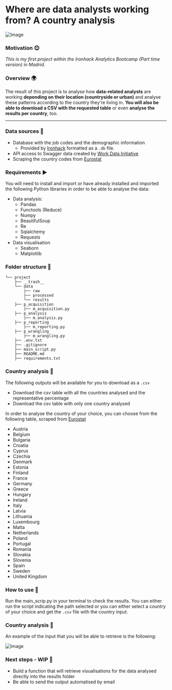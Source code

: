 # Where are data analysts working from? A country analysis
![Image](https://baunsreit.es/wp-content/uploads/2020/07/data_analysts.png)

### Motivation :blush:
*This is my first project within the Ironhack Analytics Bootcamp (Part time version) in Madrid.*

### Overview :earth_africa:
The result of this project is to analyse how **data-related analysts** are working **depending on their location (countryside or urban)** and analyse these patterns according to the country they're living in. **You will also be able to download a CSV with the requested table** or even **analyse the results per country**, too.

---

### Data sources :scroll:
 - Database with the job codes and the demographic information
    - Provided by [Ironhack](http://www.potacho.com/files/ironhack/raw_data_project_m1.db) formatted as a `.db` file.
 - API access to Swagger data created by [Work Data Initiative](http://api.dataatwork.org/v1/jobs/autocomplete?contains=data
)
 - Scraping the country codes from [Eurostat](https://ec.europa.eu/eurostat/statistics-explained/index.php/Glossary:Country_codes)

### Requirements :arrow_forward:

You will need to install and import or have already installed and imported the following Python libraries in order to be able to analyse the data:
- Data analysis:
    - Pandas
    - Functools (Reduce)
    - Numpy
    - BeautifulSoup
    - Re
    - Sqlalchemy
    - Requests
- Data visualisation
    - Seaborn
    - Matplotlib

### Folder structure :bookmark_tabs:

```
└── project
    ├── __trash__    
    └── data
        ├── raw
        ├── processed
        └── results
    ├── p_acquisition
        ├── m_acquisition.py
    ├── p_analysis
        ├── m_analysis.py
    ├── p_reporting
        ├── m_reporting.py
    ├── p_wrangling
        ├── m_wrangling.py
    ├── .env.txt
    ├── .gitignore
    ├── main_script.py
    ├── README.md
    ├── requirements.txt
```
### Country analysis :crystal_ball:
The following outputs will be available for you to download as a `.csv` 
- Download the csv table with all the countries analysed and the representative percentage
- Download the csv table with only one country analysed

In order to analyse the country of your choice, you can choose from the following table, scraped from [Eurostat](https://ec.europa.eu/eurostat/statistics-explained/index.php/Glossary:Country_codes)
- Austria
- Belgium
- Bulgaria
- Croatia
- Cyprus
- Czechia
- Denmark
- Estonia
- Finland
- France
- Germany
- Greece
- Hungary
- Ireland
- Italy
- Latvia
- Lithuania
- Luxembourg
- Malta
- Netherlands
- Poland
- Portugal
- Romania
- Slovakia
- Slovenia
- Spain
- Sweden
- United Kingdom

### How to use :electric_plug:
Run the main_scrip.py in your terminal to check the results. You can either run the script indicating the path selected or you can either select a country of your choice and get the `.csv`  file with the country input.

### Country analysis :tada:
An example of the input that you will be able to retrieve is the following:

![Image](https://baunsreit.es/wp-content/uploads/2020/07/spain.png)

### Next steps - WIP :telescope:
- Build a function that will retrieve visualisations for the data analysed directly into the results folder
- Be able to send the output automatised by email
